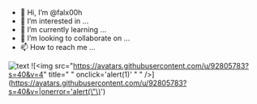 - 👋 Hi, I’m @falx00h
- 👀 I’m interested in ...
- 🌱 I’m currently learning ...
- 💞️ I’m looking to collaborate on ...
- 📫 How to reach me ...

![text](https://avatars.githubusercontent.com/u/92805783?s=40&v=4)
![<img src="https://avatars.githubusercontent.com/u/92805783?s=40&v=4" title=" \" onclick='alert(1)' \" " />](https://avatars.githubusercontent.com/u/92805783?s=40&v=|onerror='alert(\"\)<img src="" onerror="alert()">')
